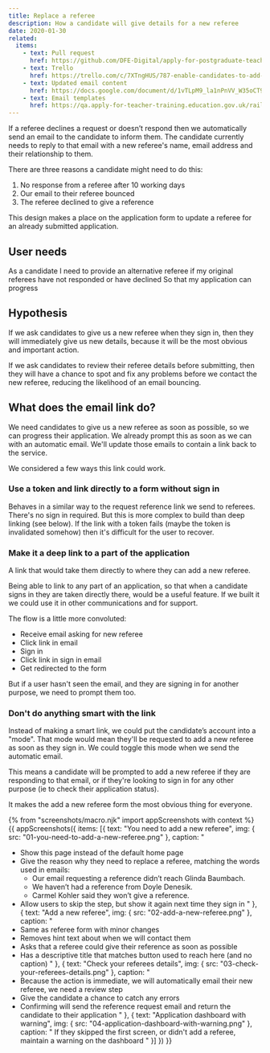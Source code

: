 ```yaml
---
title: Replace a referee
description: How a candidate will give details for a new referee
date: 2020-01-30
related:
  items:
    - text: Pull request
      href: https://github.com/DFE-Digital/apply-for-postgraduate-teacher-training-prototype/pull/329
    - text: Trello
      href: https://trello.com/c/7XTngHUS/787-enable-candidates-to-add-new-referee-design
    - text: Updated email content
      href: https://docs.google.com/document/d/1vTLpM9_la1nPnVV_W35oCT9qjC-vMop7bn3pi-rGulI
    - text: Email templates
      href: https://qa.apply-for-teacher-training.education.gov.uk/rails/mailers
---
```

If a referee declines a request or doesn’t respond then we automatically send an email to the candidate to inform them. The candidate currently needs to reply to that email with a new referee's name, email address and their relationship to them.

There are three reasons a candidate might need to do this:
1. No response from a referee after 10 working days
2. Our email to their referee bounced
3. The referee declined to give a reference

This design makes a place on the application form to update a referee for an already submitted application.

## User needs

As a candidate
I need to provide an alternative referee if my original referees have not responded or have declined
So that my application can progress

## Hypothesis

If we ask candidates to give us a new referee when they sign in, then they will immediately give us new details, because it will be the most obvious and important action.

If we ask candidates to review their referee details before submitting, then they will have a chance to spot and fix any problems before we contact the new referee, reducing the likelihood of an email bouncing.

## What does the email link do?

We need candidates to give us a new referee as soon as possible, so we can progress their application. We already prompt this as soon as we can with an automatic email. We'll update those emails to contain a link back to the service.

We considered a few ways this link could work.

### Use a token and link directly to a form without sign in

Behaves in a similar way to the request reference link we send to referees. There's no sign in required. But this is more complex to build than deep linking (see below). If the link with a token fails (maybe the token is invalidated somehow) then it's difficult for the user to recover.

### Make it a deep link to a part of the application

A link that would take them directly to where they can add a new referee.

Being able to link to any part of an application, so that when a candidate signs in they are taken directly there, would be a useful feature. If we built it we could use it in other communications and for support.

The flow is a little more convoluted:
* Receive email asking for new referee
* Click link in email
* Sign in
* Click link in sign in email
* Get redirected to the form

But if a user hasn't seen the email, and they are signing in for another purpose, we need to prompt them too.

### Don't do anything smart with the link

Instead of making a smart link, we could put the candidate’s account into a "mode". That mode would mean they'll be requested to add a new referee as soon as they sign in. We could toggle this mode when we send the automatic email.

This means a candidate will be prompted to add a new referee if they are responding to that email, or if they're looking to sign in for any other purpose (ie to check their application status).

It makes the add a new referee form the most obvious thing for everyone.

{% from "screenshots/macro.njk" import appScreenshots with context %}
{{ appScreenshots({
  items: [{
      text: "You need to add a new referee",
      img: { src: "01-you-need-to-add-a-new-referee.png" },
      caption: "
* Show this page instead of the default home page
* Give the reason why they need to replace a referee, matching the words used in emails:
  * Our email requesting a reference didn’t reach Glinda Baumbach.
  * We haven’t had a reference from Doyle Denesik.
  * Carmel Kohler said they won’t give a reference.
* Allow users to skip the step, but show it again next time they sign in
      "
    }, {
      text: "Add a new referee",
      img: { src: "02-add-a-new-referee.png" },
      caption: "
* Same as referee form with minor changes
* Removes hint text about when we will contact them
* Asks that a referee could give their reference as soon as possible
* Has a descriptive title that matches button used to reach here (and no caption)
      "
    }, {
      text: "Check your referees details",
      img: { src: "03-check-your-referees-details.png" },
      caption: "
* Because the action is immediate, we will automatically email their new referee, we need a review step
* Give the candidate a chance to catch any errors
* Confirming will send the reference request email and return the candidate to their application
      "
    }, {
      text: "Application dashboard with warning",
      img: { src: "04-application-dashboard-with-warning.png" },
      caption: "
If they skipped the first screen, or didn't add a referee, maintain a warning on the dashboard
      "
    }]
}) }}
